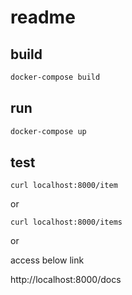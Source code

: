 # readme

## build

```bash
docker-compose build
```

## run

```bash
docker-compose up
```

## test

```shell
curl localhost:8000/item
```

or

```shell
curl localhost:8000/items
```

or

access below link

http://localhost:8000/docs
